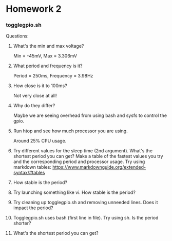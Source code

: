 # Homework 2

### togglegpio.sh
Questions:
1. What's the min and max voltage?

	Min = -45mV, Max = 3.306mV
2. What period and frequency is it?

	Period = 250ms, Frequency = 3.98Hz
3. How close is it to 100ms?

	Not very close at all!
4. Why do they differ?

	Maybe we are seeing overhead from using bash and sysfs to control the gpio.
5. Run htop and see how much processor you are using.

	Around 25% CPU usage.
6. Try different values for the sleep time (2nd argument). What's the shortest period you can get? Make a table of the fastest values you try and the corresponding period and processor usage. Try using markdown tables: https://www.markdownguide.org/extended-syntax/#tables
	
7. How stable is the period?

8. Try launching something like vi. How stable is the period?

9. Try cleaning up togglegpio.sh and removing unneeded lines. Does it impact the period?

10. Togglegpio.sh uses bash (first line in file). Try using sh. Is the period shorter?

11. What's the shortest period you can get?
